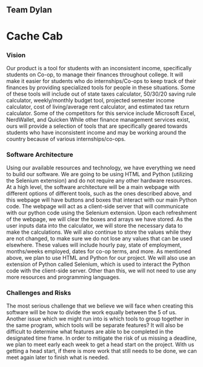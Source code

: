 ## Team Dylan
# Cache Cab

### Vision
Our product is a tool for students with an inconsistent income, specifically students on Co-op, to manage their finances throughout college. It will make it easier for students who do internships/Co-ops to keep track of their finances by providing specialized tools for people in these situations. Some of these tools will include out of state taxes calculator, 50/30/20 saving rule calculator, weekly/monthly budget tool, projected semester income calculator, cost of living/average rent calculator, and estimated tax return calculator.
Some of the competitors for this service include Microsoft Excel, NerdWallet, and Quicken
While other finance management services exist, ours will provide a selection of tools that are specifically geared towards students who have inconsistent income and may be working around the country because of various internships/co-ops. 


### Software Architecture
Using our available resources and technology, we have everything we need to build our software. We are going to be using HTML and Python (utilizing the Selenium extension) and do not require any other hardware resources. 
At a high level, the software architecture will be a main webpage with different options of different tools, such as the ones described above, and this webpage will have buttons and boxes that interact with our main Python code. The webpage will act as a client-side server that will communicate with our python code using the Selenium extension. 
Upon each refreshment of the webpage, we will clear the boxes and arrays we have stored. As the user inputs data into the calculator, we will store the necessary data to make the calculations. We will also continue to store the values while they are not changed, to make sure we do not lose any values that can be used elsewhere. These values will include hourly pay, state of employment, months/weeks employed, dates for co-op terms, and more.
As mentioned above, we plan to use HTML and Python for our project. We will also use an extension of Python called Selenium, which is used to interact the Python code with the client-side server. Other than this, we will not need to use any more resources and programming languages. 


### Challenges and Risks
The most serious challenge that we believe we will face when creating this software will be how to divide the work equally between the 5 of us. Another issue which we might run into is which tools to group together in the same program, which tools will be separate features? It will also be difficult to determine what features are able to be completed in the designated time frame. 
In order to mitigate the risk of us missing a deadline, we plan to meet early each week to get a head start on the project. With us getting a head start, if there is more work that still needs to be done, we can meet again later to finish what is needed. 
